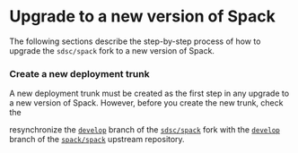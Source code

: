 # Upgrade to a new version of Spack

The following sections describe the step-by-step process of how to upgrade the `sdsc/spack` fork to a new version of Spack. 

### Create a new deployment trunk

A new deployment trunk must be created as the first step in any upgrade to a new version of Spack. However, before you create the new trunk, check the 


resynchronize the [`develop`](https://github.com/sdsc/spack/tree/develop) branch of the [`sdsc/spack`](https://github.com/sdsc/spack) fork with the [`develop`](https://github.com/spack/spack/tree/develop) branch of the [`spack/spack`](https://github.com/spack/spack) upstream repository.
